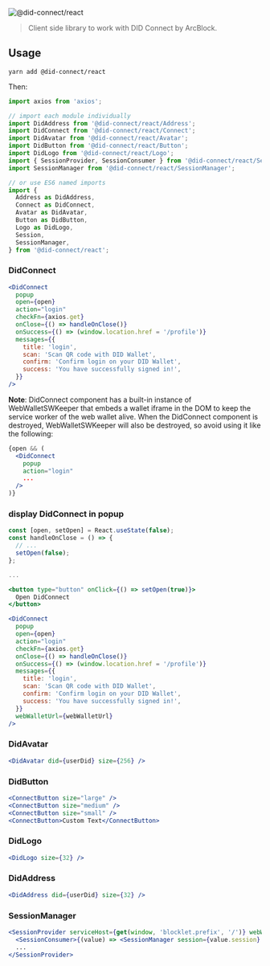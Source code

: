 ![@did-connect/react](https://www.arcblock.io/.netlify/functions/badge/?text=did-connect)

> Client side library to work with DID Connect by ArcBlock.

## Usage

```shell
yarn add @did-connect/react
```

Then:

```javascript
import axios from 'axios';

// import each module individually
import DidAddress from '@did-connect/react/Address';
import DidConnect from '@did-connect/react/Connect';
import DidAvatar from '@did-connect/react/Avatar';
import DidButton from '@did-connect/react/Button';
import DidLogo from '@did-connect/react/Logo';
import { SessionProvider, SessionConsumer } from '@did-connect/react/Session';
import SessionManager from '@did-connect/react/SessionManager';

// or use ES6 named imports
import {
  Address as DidAddress,
  Connect as DidConnect,
  Avatar as DidAvatar,
  Button as DidButton,
  Logo as DidLogo,
  Session,
  SessionManager,
} from '@did-connect/react';
```

### DidConnect

```jsx
<DidConnect
  popup
  open={open}
  action="login"
  checkFn={axios.get}
  onClose={() => handleOnClose()}
  onSuccess={() => (window.location.href = '/profile')}
  messages={{
    title: 'login',
    scan: 'Scan QR code with DID Wallet',
    confirm: 'Confirm login on your DID Wallet',
    success: 'You have successfully signed in!',
  }}
/>
```

**Note**: DidConnect component has a built-in instance of WebWalletSWKeeper that embeds a wallet iframe in the DOM to keep the service worker of the web wallet alive. When the DidConnect component is destroyed, WebWalletSWKeeper will also be destroyed, so avoid using it like the following:

```jsx
{open && (
  <DidConnect
    popup
    action="login"
    ...
  />
)}
```

### display DidConnect in popup

```jsx
const [open, setOpen] = React.useState(false);
const handleOnClose = () => {
  // ...
  setOpen(false);
};

...

<button type="button" onClick={() => setOpen(true)}>
  Open DidConnect
</button>

<DidConnect
  popup
  open={open}
  action="login"
  checkFn={axios.get}
  onClose={() => handleOnClose()}
  onSuccess={() => (window.location.href = '/profile')}
  messages={{
    title: 'login',
    scan: 'Scan QR code with DID Wallet',
    confirm: 'Confirm login on your DID Wallet',
    success: 'You have successfully signed in!',
  }}
  webWalletUrl={webWalletUrl}
/>
```

### DidAvatar

```jsx
<DidAvatar did={userDid} size={256} />
```

### DidButton

```jsx
<ConnectButton size="large" />
<ConnectButton size="medium" />
<ConnectButton size="small" />
<ConnectButton>Custom Text</ConnectButton>
```

### DidLogo

```jsx
<DidLogo size={32} />
```

### DidAddress

```jsx
<DidAddress did={userDid} size={32} />
```

### SessionManager

```jsx
<SessionProvider serviceHost={get(window, 'blocklet.prefix', '/')} webWalletUrl={webWalletUrl}>
  <SessionConsumer>{(value) => <SessionManager session={value.session} />}</SessionConsumer>
  ...
</SessionProvider>
```
